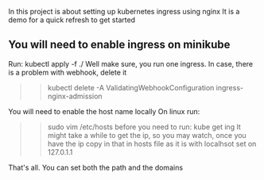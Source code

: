 In this project is about setting up kubernetes ingress using nginx
It is a demo for a quick refresh to get started


You will need to enable ingress on minikube
-------------

Run: kubectl apply -f ./
Well make sure, you run one ingress. In case, there is a problem with webhook, delete it
>> kubectl delete -A ValidatingWebhookConfiguration ingress-nginx-admission

You will need to enable the host name locally
On linux   run:
>> sudo vim /etc/hosts
before you need to run:
>> kube get ing
It might take a while to get the ip, so you may watch, once you have the ip
copy in that in hosts file as it is with localhsot set on 127.0.1.1

That's all. You can set both the path and the domains
